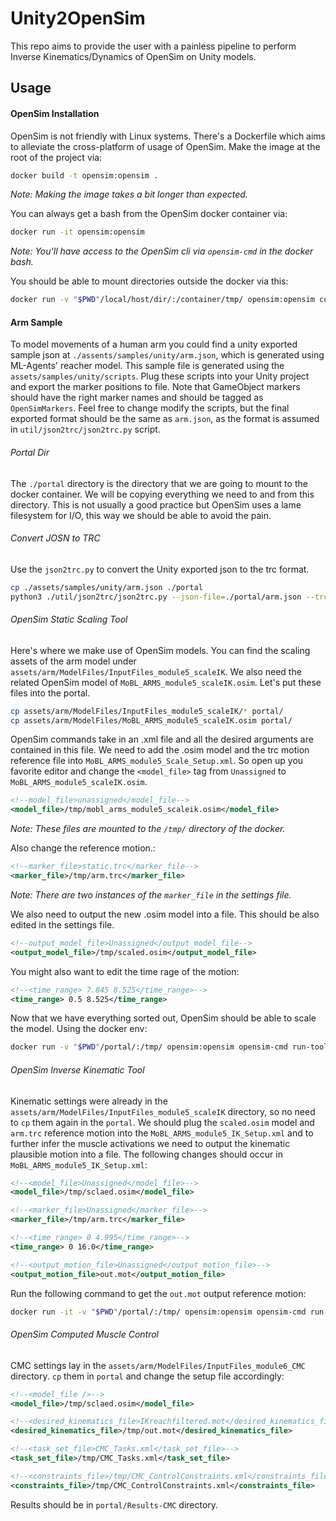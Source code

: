 # Unity2OpenSim

This repo aims to provide the user with a painless pipeline to perform Inverse Kinematics/Dynamics of OpenSim on Unity models. 

## Usage

#### OpenSim Installation

OpenSim is not friendly with Linux systems. There's a Dockerfile which aims to alleviate the cross-platform of usage of OpenSim. Make the image at the root of the project via:

```bash
docker build -t opensim:opensim .
```

_Note: Making the image takes a bit longer than expected._

You can always get a bash from the OpenSim docker container via:

```bash
docker run -it opensim:opensim
```

_Note: You'll have access to the OpenSim cli via `opensim-cmd` in the docker bash._

You should be able to mount directories outside the docker via this:

```bash
docker run -v "$PWD"/local/host/dir/:/container/tmp/ opensim:opensim command_to_run
```

#### Arm Sample 

To model movements of a human arm you could find a unity exported sample json at `./assents/samples/unity/arm.json`, which is generated using ML-Agents' reacher model. 
This sample file is generated using the `assets/samples/unity/scripts`. 
Plug these scripts into your Unity project and export the marker positions to file. 
Note that GameObject markers should have the right marker names and should be tagged as `OpenSimMarkers`.
Feel free to change modify the scripts, but the final exported format should be the same as `arm.json`, as the format is assumed in `util/json2trc/json2trc.py` script.

###### Portal Dir

The `./portal` directory is the directory that we are going to mount to the docker container. 
We will be copying everything we need to and from this directory. 
This is not usually a good practice but OpenSim uses a lame filesystem for I/O, this way we should be able to avoid the pain.

###### Convert JOSN to TRC

Use the `json2trc.py` to convert the Unity exported json to the trc format.
```bash
cp ./assets/samples/unity/arm.json ./portal
python3 ./util/json2trc/json2trc.py --json-file=./portal/arm.json --trc-file=./portal/arm.trc
```

###### OpenSim Static Scaling Tool

Here's where we make use of OpenSim models. 
You can find the scaling assets of the arm model under `assets/arm/ModelFiles/InputFiles_module5_scaleIK`. 
We also need the related OpenSim model of `MoBL_ARMS_module5_scaleIK.osim`. Let's put these files into the portal.

```bash
cp assets/arm/ModelFiles/InputFiles_module5_scaleIK/* portal/
cp assets/arm/ModelFiles/MoBL_ARMS_module5_scaleIK.osim portal/
```

OpenSim commands take in an .xml file and all the desired arguments are contained in this file. 
We need to add the .osim model and the trc motion reference file into `MoBL_ARMS_module5_Scale_Setup.xml`. 
So open up you favorite editor and change the `<model_file>` tag from `Unassigned` to `MoBL_ARMS_module5_scaleIK.osim`.

```xml
<!--model_file>unassigned</model_file-->
<model_file>/tmp/mobl_arms_module5_scaleik.osim</model_file> 
```

_Note: These files are mounted to the `/tmp/` directory of the docker._

Also change the reference motion.:

```xml
<!--marker_file>static.trc</marker_file-->
<marker_file>/tmp/arm.trc</marker_file>
```

_Note: There are two instances of the `marker_file` in the settings file._

We also need to output the new .osim model into a file. This should be also edited in the settings file.

```xml
<!--output_model_file>Unassigned</output_model_file-->
<output_model_file>/tmp/scaled.osim</output_model_file>
```

You might also want to edit the time rage of the motion:

```xml
<!--<time_range> 7.845 8.525</time_range>-->
<time_range> 0.5 8.525</time_range>
```

Now that we have everything sorted out, OpenSim should be able to scale the model. Using the docker env:
```bash
docker run -v "$PWD"/portal/:/tmp/ opensim:opensim opensim-cmd run-tool /tmp/MoBL_ARMS_module5_Scale_Setup.xml
```

###### OpenSim Inverse Kinematic Tool

Kinematic settings were already in the `assets/arm/ModelFiles/InputFiles_module5_scaleIK` directory, so no need to `cp` them again in the `portal`.
We should plug the `scaled.osim` model and `arm.trc` reference motion into the `MoBL_ARMS_module5_IK_Setup.xml` and to further infer the muscle activations we need to output the kinematic plausible motion into a file.
The following changes should occur in `MoBL_ARMS_module5_IK_Setup.xml`:

```xml
<!--<model_file>Unassigned</model_file>-->
<model_file>/tmp/sclaed.osim</model_file>

<!--<marker_file>Unassigned</marker_file>-->
<marker_file>/tmp/arm.trc</marker_file>

<!--<time_range> 0 4.995</time_range>-->
<time_range> 0 16.0</time_range>

<!--<output_motion_file>Unassigned</output_motion_file>-->
<output_motion_file>out.mot</output_motion_file>
```

Run the following command to get the `out.mot` output reference motion:

```bash
docker run -it -v "$PWD"/portal/:/tmp/ opensim:opensim opensim-cmd run-tool /tmp/MoBL_ARMS_module5_IK_Setup.xml
```

###### OpenSim Computed Muscle Control

CMC settings lay in the `assets/arm/ModelFiles/InputFiles_module6_CMC` directory. 
`cp` them in `portal` and change the setup file accordingly:

```xml
<!--<model_file />-->
<model_file>/tmp/sclaed.osim</model_file>

<!--<desired_kinematics_file>IKreachfiltered.mot</desired_kinematics_file>-->
<desired_kinematics_file>/tmp/out.mot</desired_kinematics_file>

<!--<task_set_file>CMC_Tasks.xml</task_set_file>-->
<task_set_file>/tmp/CMC_Tasks.xml</task_set_file>

<!--<constraints_file>/tmp/CMC_ControlConstraints.xml</constraints_file>-->
<constraints_file>/tmp/CMC_ControlConstraints.xml</constraints_file>
```

Results should be in `portal/Results-CMC` directory. 

